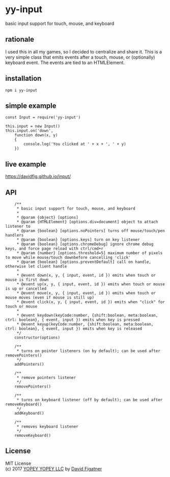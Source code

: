 # yy-input
basic input support for touch, mouse, and keyboard

## rationale

I used this in all my games, so I decided to centralize and share it. This is a very simple class that emits events after a touch, mouse, or (optionally) keyboard event. The events are tied to an HTMLElement.

## installation

    npm i yy-input

## simple example

    const Input = require('yy-input')

    this.input = new Input()
    this.input.on('down', 
        function down(x, y)
        {
            console.log('You clicked at ' + x + ', ' + y)
        })

## live example
https://davidfig.github.io/input/

## API
```
    /**
     * basic input support for touch, mouse, and keyboard
     *
     * @param {object} [options]
     * @param {HTMLElement} [options.div=document] object to attach listener to
     * @param {boolean} [options.noPointers] turns off mouse/touch/pen handlers
     * @param {boolean} [options.keys] turn on key listener
     * @param {boolean} [options.chromeDebug] ignore chrome debug keys, and force page reload with ctrl/cmd+r
     * @param {number} [options.threshold=5] maximum number of pixels to move while mouse/touch downbefore cancelling 'click'
     * @param {boolean} [options.preventDefault] call on handle, otherwise let client handle
     *
     * @event down(x, y, { input, event, id }) emits when touch or mouse is first down
     * @event up(x, y, { input, event, id }) emits when touch or mouse is up or cancelled
     * @event move(x, y, { input, event, id }) emits when touch or mouse moves (even if mouse is still up)
     * @event click(x, y, { input, event, id }) emits when "click" for touch or mouse
     *
     * @event keydown(keyCode:number, {shift:boolean, meta:boolean, ctrl: boolean}, { event, input }) emits when key is pressed
     * @event keyup(keyCode:number, {shift:boolean, meta:boolean, ctrl: boolean}, { event, input }) emits when key is released
     */
    constructor(options)

    /**
     * turns on pointer listeners (on by default); can be used after removePointers()
     */
    addPointers()

    /**
     * remove pointers listener
     */
    removePointers()

    /**
     * turns on keyboard listener (off by default); can be used after removeKeyboard()
     */
    addKeyboard()

    /**
     * removes keyboard listener
     */
    removeKeyboard()
```
## License  
MIT License  
(c) 2017 [YOPEY YOPEY LLC](https://yopeyopey.com/) by [David Figatner](https://twitter.com/yopey_yopey/)
